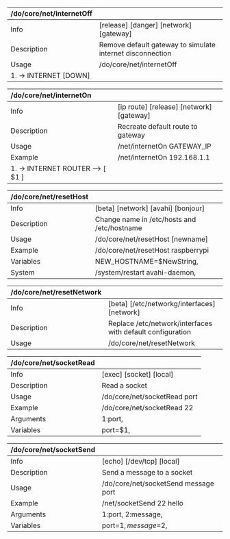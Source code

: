 | /do/core/net/internetOff   |                                                           |
|:---------------------------|:----------------------------------------------------------|
| Info                       | [release] [danger] [network] [gateway]                    |
| Description                | Remove default gateway to simulate internet disconnection |
| Usage                      | /do/core/net/internetOff                                  |
| 1. -> INTERNET [DOWN]      |                                                           |

| /do/core/net/internetOn          |                                          |
|:---------------------------------|:-----------------------------------------|
| Info                             | [ip route] [release] [network] [gateway] |
| Description                      | Recreate default route to gateway        |
| Usage                            | /net/internetOn GATEWAY_IP               |
| Example                          | /net/internetOn 192.168.1.1              |
| 1. -> INTERNET ROUTER --> [ $1 ] |                                          |

| /do/core/net/resetHost   |                                             |
|:-------------------------|:--------------------------------------------|
| Info                     | [beta] [network] [avahi] [bonjour]          |
| Description              | Change name in /etc/hosts and /etc/hostname |
| Usage                    | /do/core/net/resetHost [newname]            |
| Example                  | /do/core/net/resetHost raspberrypi          |
| Variables                | NEW_HOSTNAME=$NewString,                    |
| System                   | /system/restart avahi-daemon,               |

| /do/core/net/resetNetwork   |                                                            |
|:----------------------------|:-----------------------------------------------------------|
| Info                        | [beta] [/etc/networkg/interfaces] [network]                |
| Description                 | Replace /etc/network/interfaces with default configuration |
| Usage                       | /do/core/net/resetNetwork                                  |

| /do/core/net/socketRead   |                              |
|:--------------------------|:-----------------------------|
| Info                      | [exec] [socket] [local]      |
| Description               | Read a socket                |
| Usage                     | /do/core/net/socketRead port |
| Example                   | /do/core/net/socketRead 22   |
| Arguments                 | 1:port,                      |
| Variables                 | port=$1,                     |

| /do/core/net/socketSend   |                                      |
|:--------------------------|:-------------------------------------|
| Info                      | [echo] [/dev/tcp] [local]            |
| Description               | Send a message to a socket           |
| Usage                     | /do/core/net/socketSend message port |
| Example                   | /net/socketSend 22 hello             |
| Arguments                 | 1:port, 2:message,                   |
| Variables                 | port=$1, message=$2,                 |

